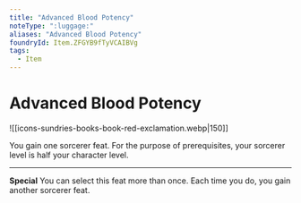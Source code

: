 ```yaml
---
title: "Advanced Blood Potency"
noteType: ":luggage:"
aliases: "Advanced Blood Potency"
foundryId: Item.ZFGYB9fTyVCAIBVg
tags:
  - Item
---
```


# Advanced Blood Potency
![[icons-sundries-books-book-red-exclamation.webp|150]]

You gain one sorcerer feat. For the purpose of prerequisites, your sorcerer level is half your character level.

* * *

**Special** You can select this feat more than once. Each time you do, you gain another sorcerer feat.
